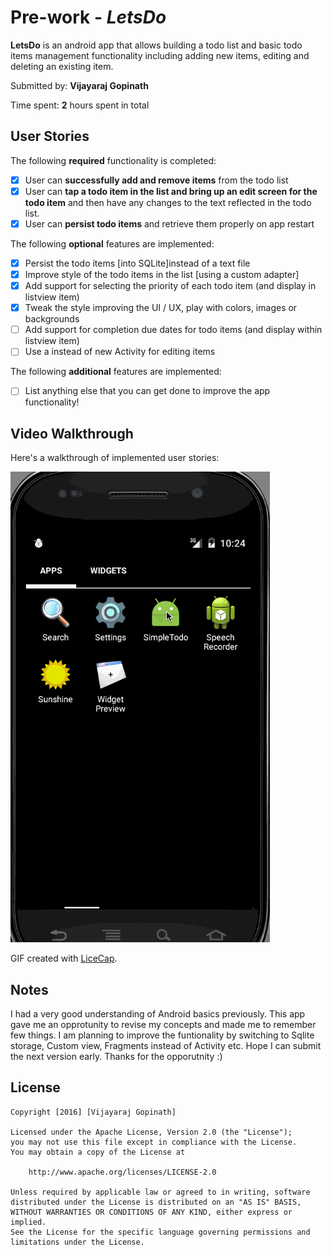 # Pre-work - *LetsDo*

**LetsDo** is an android app that allows building a todo list and basic todo items management functionality including adding new items, editing and deleting an existing item.

Submitted by: **Vijayaraj Gopinath**

Time spent: **2** hours spent in total

## User Stories

The following **required** functionality is completed:

* [X] User can **successfully add and remove items** from the todo list
* [X] User can **tap a todo item in the list and bring up an edit screen for the todo item** and then have any changes to the text reflected in the todo list.
* [X] User can **persist todo items** and retrieve them properly on app restart

The following **optional** features are implemented:

* [X] Persist the todo items [into SQLite]instead of a text file
* [X] Improve style of the todo items in the list [using a custom adapter]
* [X] Add support for selecting the priority of each todo item (and display in listview item)
* [X] Tweak the style improving the UI / UX, play with colors, images or backgrounds
* [ ] Add support for completion due dates for todo items (and display within listview item)
* [ ] Use a instead of new Activity for editing items

The following **additional** features are implemented:

* [ ] List anything else that you can get done to improve the app functionality!

## Video Walkthrough 

Here's a walkthrough of implemented user stories:

![Video Walkthrough](Demo.gif)

GIF created with [LiceCap](http://www.cockos.com/licecap/).

## Notes

I had a very good understanding of Android basics previously. This app gave me an opprotunity to revise my concepts and made me to remember few things. I am planning to improve the funtionality by switching to Sqlite storage, Custom view, Fragments instead of Activity etc. Hope I can submit the next version early.
Thanks for the opporutnity :)

## License

    Copyright [2016] [Vijayaraj Gopinath]

    Licensed under the Apache License, Version 2.0 (the "License");
    you may not use this file except in compliance with the License.
    You may obtain a copy of the License at

        http://www.apache.org/licenses/LICENSE-2.0

    Unless required by applicable law or agreed to in writing, software
    distributed under the License is distributed on an "AS IS" BASIS,
    WITHOUT WARRANTIES OR CONDITIONS OF ANY KIND, either express or implied.
    See the License for the specific language governing permissions and
    limitations under the License.
